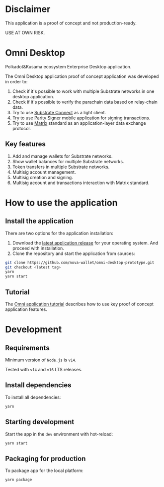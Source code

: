 # Disclaimer

This application is a proof of concept and not production-ready.

USE AT OWN RISK.

# Omni Desktop

Polkadot&Kusama ecosystem Enterprise Desktop application.

The Omni Desktop application proof of concept application was developed in order to:
1. Check if it's possible to work with multiple Substrate networks in one desktop application.
2. Check if it's possible to verify the parachain data based on relay-chain data.
3. Try to use [Substrate Connect](https://github.com/paritytech/substrate-connect) as a light client.
4. Try to use [Parity Signer](https://github.com/paritytech/parity-signer) mobile application for signing transactions.
5. Try to use [Matrix](https://matrix.org/) standard as an application-layer data exchange protocol.

## Key features

1. Add and manage wallets for Substrate networks.
2. Show wallet balances for multiple Substrate networks.
3. Token transfers in multiple Substrate networks.
4. Multisig account management.
5. Multisig creation and signing.
6. Multisig account and transactions interaction with Matrix standard.

# How to use the application
## Install the application
There are two options for the application installation:
1. Download the [latest application release](https://github.com/nova-wallet/omni-desktop-prototype/releases/latest) for your operating system. And proceed with installation.
2. Clone the repository and start the application from sources:
```bash
git clone https://github.com/nova-wallet/omni-desktop-prototype.git
git checkout <latest tag>
yarn
yarn start
```

## Tutorial
The [Omni application tutorial](tutorial.md) describes how to use key proof of
concept application features.

# Development

## Requirements

Minimum version of `Node.js` is `v14`.

Tested with `v14` and `v16` LTS releases.

## Install dependencies

To install all dependencies:

```bash
yarn
```

## Starting development

Start the app in the `dev` environment with hot-reload:

```bash
yarn start
```

## Packaging for production

To package app for the local platform:

```bash
yarn package
```
